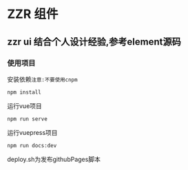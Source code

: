 # ZZR 组件
## zzr ui 结合个人设计经验,参考element源码
### 使用项目
安装依赖`注意:不要使用cnpm`
```
npm install
```

运行vue项目
```
npm run serve
```
运行vuepress项目
```
npm run docs:dev
```
deploy.sh为发布githubPages脚本
